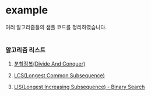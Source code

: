 # example
여러 알고리즘들의 샘플 코드를 정리하였습니다.
<br>
<br>

### 알고리즘 리스트
1. [분할정복(Divide And Conquer)](https://github.com/pnlkc/CodingTest/blob/main/example/%EB%B6%84%ED%95%A0%EC%A0%95%EB%B3%B5.kt)

2. [LCS(Longest Common Subsequence)](https://github.com/pnlkc/CodingTest/blob/main/example/LCS.kt)

3. [LIS(Longest Increasing Subsequence) - Binary Search]()
